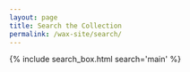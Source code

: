 ```yaml
---
layout: page
title: Search the Collection
permalink: /wax-site/search/
---
```


{% include search_box.html search='main' %}
